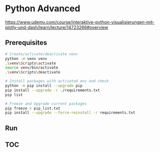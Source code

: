 # Python Advanced

<https://www.udemy.com/course/interaktive-python-visualisierungen-mit-plotly-und-dash/learn/lecture/14723266#overview>

## Prerequisites

```bash
# Create/activate/deactivate venv
python -m venv venv
.\venv\Scripts\activate
source venv/bin/activate
.\venv\Scripts\deactivate

# Install packages with activated env and check
python -m pip install --upgrade pip
pip install --upgrade -r ./requirements.txt 
pip list

# Freeze and Upgrade current packages  
pip freeze > pip_list.txt   
pip install --upgrade --force-reinstall -r requirements.txt
```

## Run

## TOC
